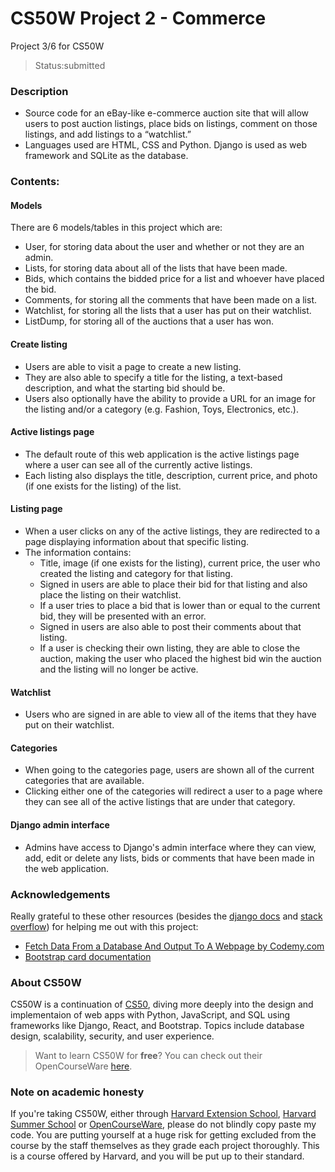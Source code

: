 # CS50W Project 2 - Commerce
Project 3/6 for CS50W
> Status:submitted
  
### Description
* Source code for an eBay-like e-commerce auction site that will allow users to post auction listings, place bids on listings, comment on those listings, and add listings to a “watchlist.”
* Languages used are HTML, CSS and Python. Django is used as web framework and SQLite as the database.
  
### Contents:
#### Models
There are 6 models/tables in this project which are:
* User, for storing data about the user and whether or not they are an admin.
* Lists, for storing data about all of the lists that have been made.
* Bids, which contains the bidded price for a list and whoever have placed the bid.
* Comments, for storing all the comments that have been made on a list.
* Watchlist, for storing all the lists that a user has put on their watchlist.
* ListDump, for storing all of the auctions that a user has won.

#### Create listing
* Users are able to visit a page to create a new listing. 
* They are also able to specify a title for the listing, a text-based description, and what the starting bid should be. 
* Users also optionally have the ability to provide a URL for an image for the listing and/or a category (e.g. Fashion, Toys, Electronics, etc.).

#### Active listings page
* The default route of this web application is the active listings page where a user can see all of the currently active listings.
* Each listing also displays the title, description, current price, and photo (if one exists for the listing) of the list.

#### Listing page
* When a user clicks on any of the active listings, they are redirected to a page displaying information about that specific listing.
* The information contains:
    * Title, image (if one exists for the listing), current price, the user who created the listing and category for that listing.
    * Signed in users are able to place their bid for that listing and also place the listing on their watchlist.
    * If a user tries to place a bid that is lower than or equal to the current bid, they will be presented with an error.
    * Signed in users are also able to post their comments about that listing.
    * If a user is checking their own listing, they are able to close the auction, making the user who placed the highest bid win the auction and the listing will no longer be active.

#### Watchlist
* Users who are signed in are able to view all of the items that they have put on their watchlist.

#### Categories
* When going to the categories page, users are shown all of the current categories that are available.
* Clicking either one of the categories will redirect a user to a page where they can see all of the active listings that are under that category.

#### Django admin interface
* Admins have access to Django's admin interface where they can view, add, edit or delete any lists, bids or comments that have been made in the web application.
  
### Acknowledgements
Really grateful to these other resources (besides the [django docs](https://docs.djangoproject.com/en/4.0/) and [stack overflow](https://stackoverflow.com/)) for helping me out with this project:
* [Fetch Data From a Database And Output To A Webpage by Codemy.com](https://www.youtube.com/watch?v=H3joYTIRqKk)
* [Bootstrap card documentation](https://getbootstrap.com/docs/4.1/components/card/)

### About CS50W
CS50W is a continuation of [CS50](https://cs50.harvard.edu/), diving more deeply into the design and implementaion of web apps with Python, JavaScript, and SQL using frameworks like Django, React, and Bootstrap. Topics include database design, scalability, security, and user experience.  
> Want to learn CS50W for **free**? You can check out their OpenCourseWare [here](https://cs50.harvard.edu/web/).
  
### Note on academic honesty
If you're taking CS50W, either through [Harvard Extension School](https://extension.harvard.edu/), [Harvard Summer School](https://summer.harvard.edu/) or [OpenCourseWare](https://cs50.harvard.edu/web/), please do not blindly copy paste my code. You are putting yourself at a huge risk for getting excluded from the course by the staff themselves as they grade each project thoroughly. This is a course offered by Harvard, and you will be put up to their standard.
